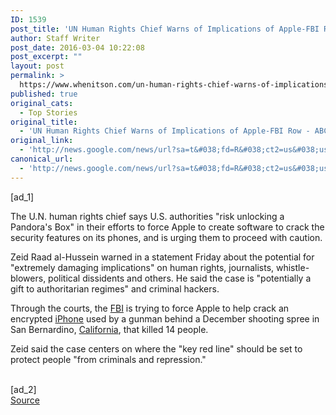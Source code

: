 ```yaml
---
ID: 1539
post_title: 'UN Human Rights Chief Warns of Implications of Apple-FBI Row &#8211; ABC News'
author: Staff Writer
post_date: 2016-03-04 10:22:08
post_excerpt: ""
layout: post
permalink: >
  https://www.whenitson.com/un-human-rights-chief-warns-of-implications-of-apple-fbi-row-abc-news/
published: true
original_cats:
  - Top Stories
original_title:
  - 'UN Human Rights Chief Warns of Implications of Apple-FBI Row - ABC News'
original_link:
  - 'http://news.google.com/news/url?sa=t&#038;fd=R&#038;ct2=us&#038;usg=AFQjCNHXNCkWA89Uu5RBv7S9__csZiSFzA&#038;clid=c3a7d30bb8a4878e06b80cf16b898331&#038;cid=52779057582917&#038;ei=0GHZVrDDDobShAGHgqfIAQ&#038;url=http://abcnews.go.com/Technology/wireStory/human-rights-chief-warns-implications-apple-fbi-row-37390887'
canonical_url:
  - 'http://news.google.com/news/url?sa=t&#038;fd=R&#038;ct2=us&#038;usg=AFQjCNHXNCkWA89Uu5RBv7S9__csZiSFzA&#038;clid=c3a7d30bb8a4878e06b80cf16b898331&#038;cid=52779057582917&#038;ei=0GHZVrDDDobShAGHgqfIAQ&#038;url=http://abcnews.go.com/Technology/wireStory/human-rights-chief-warns-implications-apple-fbi-row-37390887'
---
```

 [ad_1]
<br><div readability="49.803703703704">
<p itemprop="articleBody">
The U.N. human rights chief says U.S. authorities "risk unlocking a Pandora's Box" in their efforts to force Apple to create software to crack the security features on its phones, and is urging them to proceed with caution.</p>
<p itemprop="articleBody">
Zeid Raad al-Hussein warned in a statement Friday about the potential for "extremely damaging implications" on human rights, journalists, whistle-blowers, political dissidents and others. He said the case is "potentially a gift to authoritarian regimes" and criminal hackers.</p>
<p itemprop="articleBody">
Through the courts, the <a href="http://abcnews.go.com/topics/news/us/federal-bureau-of-investigation.htm" class="r_lapi">FBI</a> is trying to force Apple to help crack an encrypted <a href="http://abcnews.go.com/topics/business/technology/iphone.htm" class="r_lapi">iPhone</a> used by a gunman behind a December shooting spree in San Bernardino, <a href="http://abcnews.go.com/topics/news/california.htm" class="r_lapi">California</a>, that killed 14 people.</p>
<p itemprop="articleBody">
Zeid said the case centers on where the "key red line" should be set to protect people "from criminals and repression."</p>
</div>
<br>[ad_2]
<br><a href="http://news.google.com/news/url?sa=t&#038;fd=R&#038;ct2=us&#038;usg=AFQjCNHXNCkWA89Uu5RBv7S9__csZiSFzA&#038;clid=c3a7d30bb8a4878e06b80cf16b898331&#038;cid=52779057582917&#038;ei=0GHZVrDDDobShAGHgqfIAQ&#038;url=http://abcnews.go.com/Technology/wireStory/human-rights-chief-warns-implications-apple-fbi-row-37390887">Source </a>